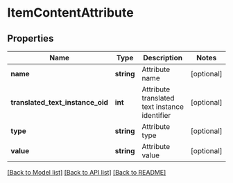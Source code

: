 # ItemContentAttribute

## Properties
Name | Type | Description | Notes
------------ | ------------- | ------------- | -------------
**name** | **string** | Attribute name | [optional] 
**translated_text_instance_oid** | **int** | Attribute translated text instance identifier | [optional] 
**type** | **string** | Attribute type | [optional] 
**value** | **string** | Attribute value | [optional] 

[[Back to Model list]](../README.md#documentation-for-models) [[Back to API list]](../README.md#documentation-for-api-endpoints) [[Back to README]](../README.md)


